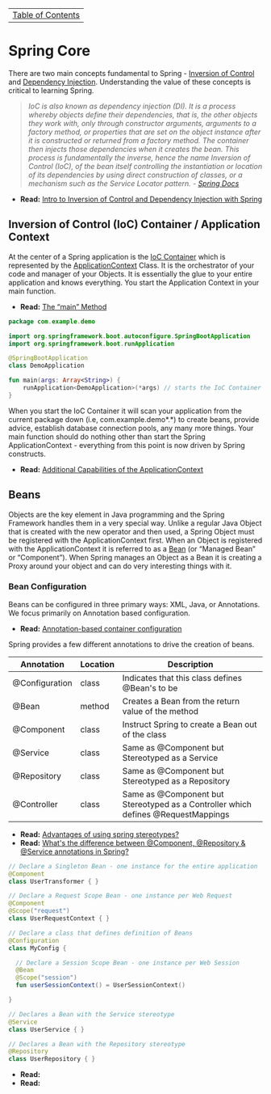 <table><tr><td><a href="https://github.com/JahnelGroup/journey-through-spring">Table of Contents</a></td></tr></table>

Spring Core
======
There are two main concepts fundamental to Spring - [Inversion of Control](https://en.wikipedia.org/wiki/Inversion_of_control) and [Dependency Injection](https://en.wikipedia.org/wiki/Dependency_injection). Understanding the value of these concepts is critical to learning Spring. 

> *IoC is also known as dependency injection (DI). It is a process whereby objects define their dependencies, that is, the other objects they work with, only through constructor arguments, arguments to a factory method, or properties that are set on the object instance after it is constructed or returned from a factory method. The container then injects those dependencies when it creates the bean. This process is fundamentally the inverse, hence the name Inversion of Control (IoC), of the bean itself controlling the instantiation or location of its dependencies by using direct construction of classes, or a mechanism such as the Service Locator pattern. - [Spring Docs](https://docs.spring.io/spring-framework/docs/current/spring-framework-reference/core.html#beans-introduction)*

* **Read:** [Intro to Inversion of Control and Dependency Injection with Spring](http://www.baeldung.com/inversion-control-and-dependency-injection-in-spring)

## Inversion of Control (IoC) Container / Application Context
At the center of a Spring application is the [IoC Container](https://docs.spring.io/spring/docs/current/spring-framework-reference/core.html#beans) which is represented by the [ApplicationContext](https://docs.spring.io/spring-framework/docs/current/javadoc-api/org/springframework/context/ApplicationContext.html) Class. It is the orchestrator of your code and manager of your Objects. It is essentially the glue to your entire application and knows everything. You start the Application Context in your main function.

* **Read:** [The “main” Method](https://docs.spring.io/spring-boot/docs/current/reference/htmlsingle/#getting-started-first-application-main-method)

```kotlin
package com.example.demo

import org.springframework.boot.autoconfigure.SpringBootApplication
import org.springframework.boot.runApplication

@SpringBootApplication
class DemoApplication

fun main(args: Array<String>) {
    runApplication<DemoApplication>(*args) // starts the IoC Container (i.e., ApplicationContext)
}
```

When you start the IoC Container it will scan your application from the current package down (i.e, com.example.demo\*.\*) to create beans, provide advice, establish database connection pools, any many more things. Your main function should do nothing other than start the Spring ApplicationContext - everything from this point is now driven by Spring constructs. 

* **Read:** [Additional Capabilities of the ApplicationContext](https://docs.spring.io/spring-framework/docs/current/spring-framework-reference/core.html#context-introduction)

## Beans
Objects are the key element in Java programming and the Spring Framework handles them in a very special way. Unlike a regular Java Object that is created with the new operator and then used, a Spring Object must be registered with the ApplicationContext first. When an Object is registered with the ApplicationContext it is referred to as a [Bean](https://docs.spring.io/spring-framework/docs/current/spring-framework-reference/core.html#beans-definition) (or “Managed Bean” or “Component”). When Spring manages an Object as a Bean it is creating a Proxy around your object and can do very interesting things with it.

### Bean Configuration
Beans can be configured in three primary ways: XML, Java, or Annotations. We focus primarily on Annotation based configuration.

* **Read:** [Annotation-based container configuration](https://docs.spring.io/spring-framework/docs/current/spring-framework-reference/core.html#beans-annotation-config)

Spring provides a few different annotations to drive the creation of beans.

| Annotation     | Location | Description                                        |
| -------------- | -------- | -------------------------------------------------- |
| @Configuration | class    | Indicates that this class defines @Bean's to be    |
| @Bean          | method   | Creates a Bean from the return value of the method |
| @Component     | class    | Instruct Spring to create a Bean out of the class  |
| @Service       | class    | Same as @Component but Stereotyped as a Service    |
| @Repository    | class    | Same as @Component but Stereotyped as a Repository |
| @Controller    | class    | Same as @Component but Stereotyped as a Controller which defines @RequestMappings |

* **Read:** [Advantages of using spring stereotypes?](https://stackoverflow.com/questions/16051656/advantages-of-using-spring-stereotypes)
* **Read:** [What's the difference between @Component, @Repository & @Service annotations in Spring?](https://stackoverflow.com/questions/6827752/whats-the-difference-between-component-repository-service-annotations-in)

```kotlin
// Declare a Singleton Bean - one instance for the entire application
@Component
class UserTransformer { }

// Declare a Request Scope Bean - one instance per Web Request
@Component
@Scope("request")
class UserRequestContext { }

// Declare a class that defines definition of Beans
@Configuration
class MyConfig {

  // Declare a Session Scope Bean - one instance per Web Session
  @Bean 
  @Scope("session")
  fun userSessionContext() = UserSessionContext()

}

// Declares a Bean with the Service stereotype
@Service
class UserService { }

// Declares a Bean with the Repository stereotype
@Repository
class UserRepository { }


```

* **Read:** []()
* **Read:** []()
